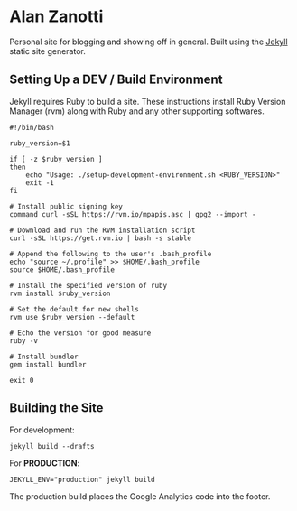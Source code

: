 # Alan Zanotti

Personal site for blogging and showing off in general. Built using the [Jekyll](https://jekyllrb.com/)
static site generator.

## Setting Up a DEV / Build Environment

Jekyll requires Ruby to build a site. These instructions install Ruby Version Manager (rvm)
along with Ruby and any other supporting softwares.

```
#!/bin/bash

ruby_version=$1

if [ -z $ruby_version ]
then
	echo "Usage: ./setup-development-environment.sh <RUBY_VERSION>"
	exit -1
fi

# Install public signing key
command curl -sSL https://rvm.io/mpapis.asc | gpg2 --import -

# Download and run the RVM installation script
curl -sSL https://get.rvm.io | bash -s stable

# Append the following to the user's .bash_profile
echo "source ~/.profile" >> $HOME/.bash_profile
source $HOME/.bash_profile

# Install the specified version of ruby
rvm install $ruby_version

# Set the default for new shells
rvm use $ruby_version --default

# Echo the version for good measure
ruby -v

# Install bundler
gem install bundler

exit 0
```

## Building the Site

For development:
```
jekyll build --drafts
```

For __PRODUCTION__:
```
JEKYLL_ENV="production" jekyll build
```

The production build places the Google Analytics code into the footer.

